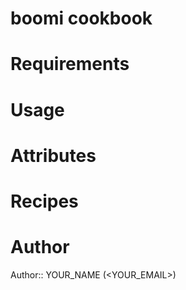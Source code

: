 # boomi cookbook

# Requirements

# Usage

# Attributes

# Recipes

# Author

Author:: YOUR_NAME (<YOUR_EMAIL>)
